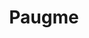---
title: Paugme
description: Educational kits for children.
image: /images/project-paugme-web.png
view_link: http://paugme.com
github_link: https://github.com/MantarayAR/paugme-web
language_tags:
    - php 
    - html5
    - scss
    - javascript
    - redis
    - postgresql
framework_tags:
    - laravel
    - gulp
---